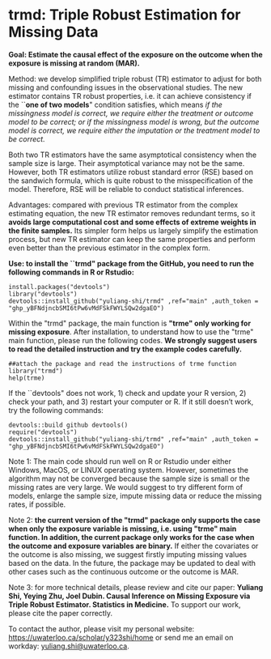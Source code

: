# trmd: Triple Robust Estimation for Missing Data
**Goal: Estimate the causal effect of the exposure on the outcome when the exposure is missing at random (MAR).**

Method: we develop simplified triple robust (TR) estimator to adjust for both missing and confounding issues in the observational studies. The new estimator contains TR robust properties, i.e. it can achieve consistency if the ``**one of two models**" condition satisfies, which means *if the missingness model is correct, we require either the treatment or outcome model to be correct; or if the missingness model is wrong, but the outcome model is correct, we require either the imputation or the treatment model to be correct.*

Both two TR estimators have the same asymptotical consistency when the sample size is large. Their asymptotical variance may not be the same. However, both TR estimators utilize robust standard error (RSE) based on the sandwich formula, which is quite robust to the misspecification of the model. Therefore, RSE will be reliable to conduct statistical inferences.

Advantages: compared with previous TR estimator from the complex estimating equation, the new TR estimator removes redundant terms, so it **avoids large computational cost and some effects of extreme weights in the finite samples.** Its simpler form helps us largely simplify the estimation process, but new TR estimator can keep the same properties and perform even better than the previous estimator in the complex form. 


**Use: to install the ``trmd" package from the GitHub, you need to run the following commands in R or Rstudio:**
```
install.packages("devtools")
library("devtools")
devtools::install_github("yuliang-shi/trmd" ,ref="main" ,auth_token = "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")
```

Within the "trmd" package, the main function is **"trme" only working for missing exposure**. After installation, to understand how to use the "trme" main function, please run the following codes. **We strongly suggest users to read the detailed instruction and try the example codes carefully.**
```
##attach the package and read the instructions of trme function
library("trmd")
help(trme) 
```
If the ``devtools" does not work, 1) check and update your R version, 2) check your path, and 3) restart your computer or R. If it still doesn’t work, try the following commands:
```
devtools::build github devtools()
require("devtools")
devtools::install_github("yuliang-shi/trmd" ,ref="main" ,auth_token = "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")
```

Note 1: The main code should run well on R or Rstudio under either Windows, MacOS, or LINUX operating system. However, sometimes the algorithm may not be converged because the sample size is small or the missing rates are very large. We would suggest to try different form of models, enlarge the sample size, impute missing data or reduce the missing rates, if possible.

Note 2: **the current version of the "trmd" package only supports the case when only the exposure variable is missing, i.e. using "trme" main function. In addition, the current package only works for the case when the outcome and exposure variables are binary.** If either the covariates or the outcome is also missing, we suggest firstly imputing missing values based on the data. In the future, the package may be updated to deal with other cases such as the continuous outcome or the outcome is MAR.

Note 3: for more technical details, please review and cite our paper: **Yuliang Shi, Yeying Zhu, Joel Dubin. Causal Inference on Missing Exposure via Triple Robust Estimator. Statistics in Medicine.** To support our work, please cite the paper correctly.

To contact the author, please visit my personal website: https://uwaterloo.ca/scholar/y323shi/home or send me an email on workday: yuliang.shi@uwaterloo.ca.

